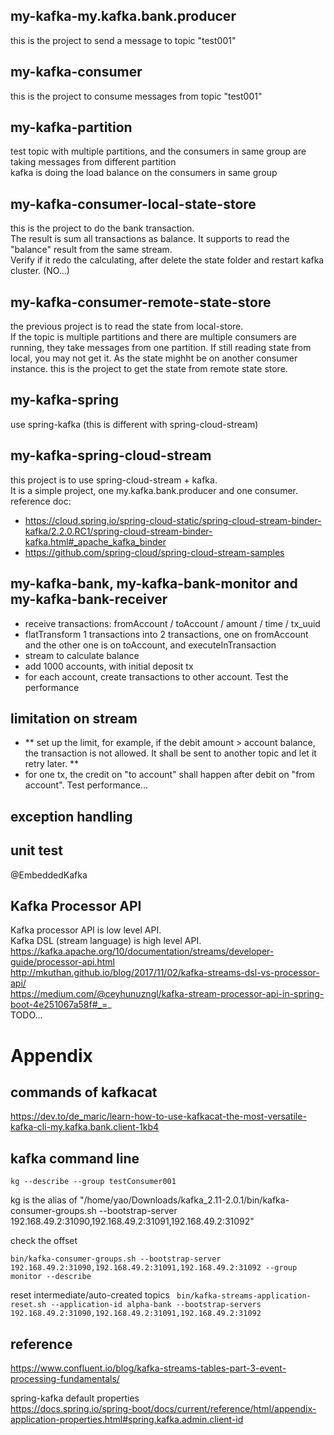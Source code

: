 
## my-kafka-my.kafka.bank.producer
this is the project to send a message to topic "test001"

## my-kafka-consumer
this is the project to consume messages from topic "test001"

## my-kafka-partition
test topic with multiple partitions, and the consumers in same group are taking messages from different partition  
kafka is doing the load balance on the consumers in same group

## my-kafka-consumer-local-state-store
this is the project to do the bank transaction.   
The result is sum all transactions as balance. 
It supports to read the "balance" result from the same stream.  
Verify if it redo the calculating, after delete the state folder and restart kafka cluster. (NO...)

## my-kafka-consumer-remote-state-store
the previous project is to read the state from local-store.  
If the topic is multiple partitions and there are multiple consumers are running, they take messages from one partition. If still reading state from local, you may not get it. As the state mighht be on another consumer instance. 
this is the project to get the state from remote state store. 

## my-kafka-spring
use spring-kafka (this is different with spring-cloud-stream)

## my-kafka-spring-cloud-stream
this project is to use spring-cloud-stream + kafka.  
It is a simple project, one my.kafka.bank.producer and one consumer.  
reference doc:
- https://cloud.spring.io/spring-cloud-static/spring-cloud-stream-binder-kafka/2.2.0.RC1/spring-cloud-stream-binder-kafka.html#_apache_kafka_binder  
- https://github.com/spring-cloud/spring-cloud-stream-samples

## my-kafka-bank, my-kafka-bank-monitor and my-kafka-bank-receiver
- receive transactions: fromAccount / toAccount / amount / time / tx_uuid
- flatTransform 1 transactions into 2 transactions, one on fromAccount and the other one is on toAccount, and executeInTransaction
- stream to calculate balance 
- add 1000 accounts, with initial deposit tx
- for each account, create transactions to other account. Test the performance
  
## limitation on stream
- ** set up the limit, for example, if the debit amount > account balance, the transaction is not allowed. It shall be sent to another topic and let it retry later. **
- for one tx, the credit on "to account" shall happen after debit on "from account". Test performance...

## exception handling

## unit test
@EmbeddedKafka

## Kafka Processor API
Kafka processor API is low level API.  
Kafka DSL (stream language) is high level API.  
https://kafka.apache.org/10/documentation/streams/developer-guide/processor-api.html  
http://mkuthan.github.io/blog/2017/11/02/kafka-streams-dsl-vs-processor-api/  
https://medium.com/@ceyhunuzngl/kafka-stream-processor-api-in-spring-boot-4e251067a58f#_=_  
TODO...

# Appendix
## commands of kafkacat
https://dev.to/de_maric/learn-how-to-use-kafkacat-the-most-versatile-kafka-cli-my.kafka.bank.client-1kb4  

## kafka command line
```
kg --describe --group testConsumer001
```
kg is the alias of "/home/yao/Downloads/kafka_2.11-2.0.1/bin/kafka-consumer-groups.sh --bootstrap-server 192.168.49.2:31090,192.168.49.2:31091,192.168.49.2:31092"

check the offset
```
bin/kafka-consumer-groups.sh --bootstrap-server 192.168.49.2:31090,192.168.49.2:31091,192.168.49.2:31092 --group monitor --describe
```

reset intermediate/auto-created topics
``` bin/kafka-streams-application-reset.sh --application-id alpha-bank --bootstrap-servers 192.168.49.2:31090,192.168.49.2:31091,192.168.49.2:31092```

## reference
https://www.confluent.io/blog/kafka-streams-tables-part-3-event-processing-fundamentals/  

spring-kafka default properties  
https://docs.spring.io/spring-boot/docs/current/reference/html/appendix-application-properties.html#spring.kafka.admin.client-id  

